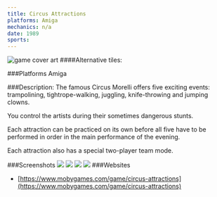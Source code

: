 ```yaml
---
title: Circus Attractions
platforms: Amiga
mechanics: n/a
date: 1989  
sports: 
---
```

![game cover art](https://www.mobygames.com/images/shots/s/100144-circus-attractions-dos-screenshot-titlescreen-ega.jpg "Logo")
####Alternative tiles:

###Platforms
Amiga

###Description: 
The famous Circus Morelli offers five exciting events: trampolining, tightrope-walking, juggling, knife-throwing and jumping clowns.

You control the artists during their sometimes dangerous stunts.

Each attraction can be practiced on its own before all five have to be performed in order in the main performance of the evening.

Each attraction also has a special two-player team mode.


###Screenshots
<a target="_blank" href="https://www.mobygames.com/images/shots/s/295727-circus-attractions-atari-st-screenshot-main-menu.jpg"><img src="https://www.mobygames.com/images/shots/s/295727-circus-attractions-atari-st-screenshot-main-menu.jpg"/></a>
<a target="_blank" href="https://www.mobygames.com/images/shots/s/295728-circus-attractions-atari-st-screenshot-trampoline-training.jpg"><img src="https://www.mobygames.com/images/shots/s/295728-circus-attractions-atari-st-screenshot-trampoline-training.jpg"/></a>
<a target="_blank" href="https://www.mobygames.com/images/shots/s/295735-circus-attractions-atari-st-screenshot-clown-jumping.jpg"><img src="https://www.mobygames.com/images/shots/s/295735-circus-attractions-atari-st-screenshot-clown-jumping.jpg"/></a>
<a target="_blank" href="https://www.mobygames.com/images/shots/s/158952-circus-attractions-commodore-64-screenshot-knife-throwing.jpg"><img src="https://www.mobygames.com/images/shots/s/158952-circus-attractions-commodore-64-screenshot-knife-throwing.jpg"/></a>
###Websites
* [https://www.mobygames.com/game/circus-attractions](https://www.mobygames.com/game/circus-attractions)